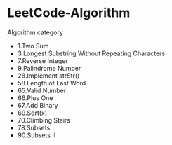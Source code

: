 # LeetCode-Algorithm
Algorithm category

- 1.Two Sum
- 3.Longest Substring Without Repeating Characters
- 7.Reverse Integer
- 9.Palindrome Number
- 28.Implement strStr()
- 58.Length of Last Word
- 65.Valid Number
- 66.Plus One
- 67.Add Binary
- 69.Sqrt(x)
- 70.Climbing Stairs
- 78.Subsets
- 90.Subsets II
